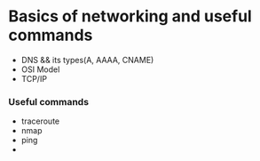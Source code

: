 # Basics of networking and useful commands
- DNS && its types(A, AAAA, CNAME)
- OSI Model
- TCP/IP
### Useful commands
- traceroute
- nmap
- ping
- 

